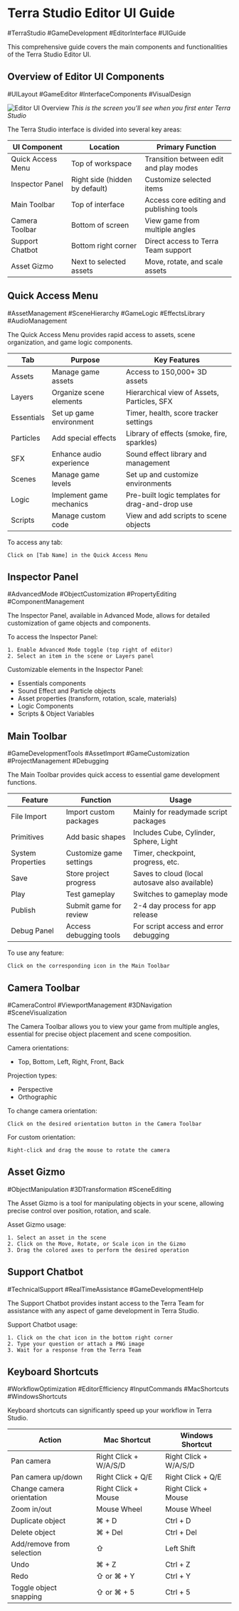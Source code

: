 # Terra Studio Editor UI Guide
#TerraStudio #GameDevelopment #EditorInterface #UIGuide

This comprehensive guide covers the main components and functionalities of the Terra Studio Editor UI.

## Overview of Editor UI Components
#UILayout #GameEditor #InterfaceComponents #VisualDesign

![Editor UI Overview](../gitbook/assets/Screenshot%202024-07-05%20at%206.23.27%20PM.png)
*This is the screen you'll see when you first enter Terra Studio*

The Terra Studio interface is divided into several key areas:

| UI Component | Location | Primary Function |
|--------------|----------|-------------------|
| Quick Access Menu | Top of workspace | Transition between edit and play modes |
| Inspector Panel | Right side (hidden by default) | Customize selected items |
| Main Toolbar | Top of interface | Access core editing and publishing tools |
| Camera Toolbar | Bottom of screen | View game from multiple angles |
| Support Chatbot | Bottom right corner | Direct access to Terra Team support |
| Asset Gizmo | Next to selected assets | Move, rotate, and scale assets |

## Quick Access Menu
#AssetManagement #SceneHierarchy #GameLogic #EffectsLibrary #AudioManagement

The Quick Access Menu provides rapid access to assets, scene organization, and game logic components.

| Tab | Purpose | Key Features |
|-----|---------|--------------|
| Assets | Manage game assets | Access to 150,000+ 3D assets |
| Layers | Organize scene elements | Hierarchical view of Assets, Particles, SFX |
| Essentials | Set up game environment | Timer, health, score tracker settings |
| Particles | Add special effects | Library of effects (smoke, fire, sparkles) |
| SFX | Enhance audio experience | Sound effect library and management |
| Scenes | Manage game levels | Set up and customize environments |
| Logic | Implement game mechanics | Pre-built logic templates for drag-and-drop use |
| Scripts | Manage custom code | View and add scripts to scene objects |

To access any tab:
```
Click on [Tab Name] in the Quick Access Menu
```

## Inspector Panel
#AdvancedMode #ObjectCustomization #PropertyEditing #ComponentManagement

The Inspector Panel, available in Advanced Mode, allows for detailed customization of game objects and components.

To access the Inspector Panel:
```
1. Enable Advanced Mode toggle (top right of editor)
2. Select an item in the scene or Layers panel
```

Customizable elements in the Inspector Panel:

- Essentials components
- Sound Effect and Particle objects
- Asset properties (transform, rotation, scale, materials)
- Logic Components
- Scripts & Object Variables

## Main Toolbar
#GameDevelopmentTools #AssetImport #GameCustomization #ProjectManagement #Debugging

The Main Toolbar provides quick access to essential game development functions.

| Feature | Function | Usage |
|---------|----------|-------|
| File Import | Import custom packages | Mainly for readymade script packages |
| Primitives | Add basic shapes | Includes Cube, Cylinder, Sphere, Light |
| System Properties | Customize game settings | Timer, checkpoint, progress, etc. |
| Save | Store project progress | Saves to cloud (local autosave also available) |
| Play | Test gameplay | Switches to gameplay mode |
| Publish | Submit game for review | 2-4 day process for app release |
| Debug Panel | Access debugging tools | For script access and error debugging |

To use any feature:
```
Click on the corresponding icon in the Main Toolbar
```

## Camera Toolbar
#CameraControl #ViewportManagement #3DNavigation #SceneVisualization

The Camera Toolbar allows you to view your game from multiple angles, essential for precise object placement and scene composition.

Camera orientations:
- Top, Bottom, Left, Right, Front, Back

Projection types:
- Perspective
- Orthographic

To change camera orientation:
```
Click on the desired orientation button in the Camera Toolbar
```

For custom orientation:
```
Right-click and drag the mouse to rotate the camera
```

## Asset Gizmo
#ObjectManipulation #3DTransformation #SceneEditing

The Asset Gizmo is a tool for manipulating objects in your scene, allowing precise control over position, rotation, and scale.

Asset Gizmo usage:
```
1. Select an asset in the scene
2. Click on the Move, Rotate, or Scale icon in the Gizmo
3. Drag the colored axes to perform the desired operation
```

## Support Chatbot
#TechnicalSupport #RealTimeAssistance #GameDevelopmentHelp

The Support Chatbot provides instant access to the Terra Team for assistance with any aspect of game development in Terra Studio.

Support Chatbot usage:
```
1. Click on the chat icon in the bottom right corner
2. Type your question or attach a PNG image
3. Wait for a response from the Terra Team
```

## Keyboard Shortcuts
#WorkflowOptimization #EditorEfficiency #InputCommands #MacShortcuts #WindowsShortcuts

Keyboard shortcuts can significantly speed up your workflow in Terra Studio.

| Action | Mac Shortcut | Windows Shortcut |
|--------|--------------|-------------------|
| Pan camera | Right Click + W/A/S/D | Right Click + W/A/S/D |
| Pan camera up/down | Right Click + Q/E | Right Click + Q/E |
| Change camera orientation | Right Click + Mouse | Right Click + Mouse |
| Zoom in/out | Mouse Wheel | Mouse Wheel |
| Duplicate object | ⌘ + D | Ctrl + D |
| Delete object | ⌘ + Del | Ctrl + Del |
| Add/remove from selection | ⇧ | Left Shift |
| Undo | ⌘ + Z | Ctrl + Z |
| Redo | ⇧ or ⌘ + Y | Ctrl + Y |
| Toggle object snapping | ⇧ or ⌘ + 5 | Ctrl + 5 |

